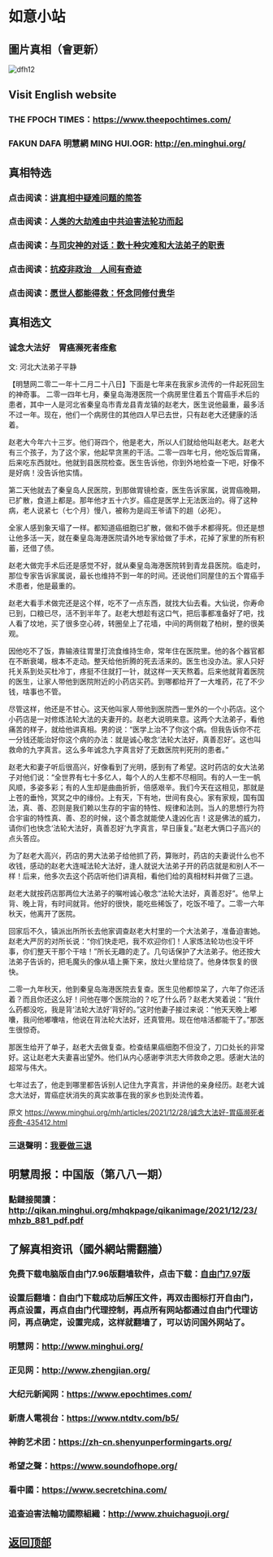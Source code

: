 # 如意小站

## 圖片真相（會更新）

![dfh12](https://user-images.githubusercontent.com/79625284/147458595-33e73b39-0fd0-494f-ba83-dc2b7c6230f2.jpg)

## Visit English website

### THE FPOCH TIMES：https://www.theepochtimes.com/

### FAKUN DAFA 明慧網 MING HUI.OGR: http://en.minghui.org/

## 真相特选

### 点击阅读：[讲真相中疑难问题的简答](https://github.com/pinhe91/jcxw3/tree/main)

### 点击阅读：[人类的大劫难由中共迫害法轮功而起](https://github.com/pinhe91/jcxw4/tree/main) 

### 点击阅读：[与司灾神的对话：数十种灾难和大法弟子的职责](https://github.com/pinhe91/jcxw1/tree/main) 

### 点击阅读：[抗疫非政治　人间有奇迹](https://github.com/pinhe91/jcxw2/tree/main) 

### 点击阅读：[愿世人都能得救：怀念同修付贵华](https://github.com/pinhe91/jcxw5/tree/main)

## 真相选文

### 诚念大法好　胃癌濒死者痊愈

文: 河北大法弟子平静 

【明慧网二零二一年十二月二十八日】下面是七年来在我家乡流传的一件起死回生的神奇事。
二零一四年七月，秦皇岛海港医院一个病房里住着五个胃癌手术后的患者，其中一人是河北省秦皇岛市青龙县青龙镇的赵老大，医生说他最重，最多活不过一年。现在，他们一个病房住的其他四人早已去世，只有赵老大还健康的活着。

赵老大今年六十三岁。他们哥四个，他是老大，所以人们就给他叫赵老大。赵老大有三个孩子，为了这个家，他起早贪黑的干活。二零一四年七月，他吃饭后胃痛，后来吃东西就吐。他就到县医院检查。医生告诉他，你到外地检查一下吧，好像不是好病！没告诉他实情。

第二天他就去了秦皇岛人民医院，到那做胃镜检查，医生告诉家属，说胃癌晚期，已扩散，食道上都是。那年他才五十六岁。癌症是医学上无法医治的。得了这种病，老人说紧七（七个月）慢八，被称为是阎王爷请下的趄（必死）。

全家人感到象天塌了一样。都知道癌细胞已扩散，做和不做手术都得死。但还是想让他多活一天，就在秦皇岛海港医院请外地专家给做了手术，花掉了家里的所有积蓄，还借了债。

赵老大做完手术后还是感觉不好，就从秦皇岛海港医院转到青龙县医院。临走时，那位专家告诉家属说，最长也维持不到一年的时间。还说他们同屋住的五个胃癌手术患者，他是最重的。

赵老大看手术做完还是这个样，吃不了一点东西，就找大仙去看。大仙说，你寿命已到，口粮已尽，活不到半年了。赵老大想趁有这口气，把后事都准备好了吧，找人看了坟地，买了很多空心砖，转圈垒上了花墙，中间的两侧栽了柏树，整的很美观。

因他吃不了饭，靠输液往胃里打流食维持生命，常年住在医院里。他的各个器官都在不断衰竭，根本不走动。整天给他折腾的死去活来的。医生也没办法。家人只好托关系到处买杜冷丁，疼挺不住就打一针，就这样一天天熬着。后来他就背着医院的医生，让家人带他到医院附近的小药店买药。到哪都给开了一大堆药，花了不少钱，啥事也不管。

尽管这样，他还是不甘心。这天他叫家人带他到医院西一里外的一个小药店。这个小药店是一对修炼法轮大法的夫妻开的。赵老大说明来意。这两个大法弟子，看他痛苦的样子，就给他讲真相。男的说：“医学上治不了你这个病。但我告诉你不花一分钱还能治好你这个病的办法：就是诚心敬念‘法轮大法好，真善忍好’。这也叫救命的九字真言。这么多年诚念九字真言好了无数医院判死刑的患者。”

赵老大和妻子听后很高兴，好像看到了光明，感到有了希望。这时药店的女大法弟子对他们说：“全世界有七十多亿人，每个人的人生都不尽相同。有的人一生一帆风顺，多姿多彩；有的人生却是曲曲折折，倍感艰辛。我们今天在这相见，那就是上苍的垂怜，冥冥之中的缘份。上有天，下有地，世间有良心。家有家规，国有国法，真、善、忍则是我们赖以生存的宇宙的特性、规律和法则。当人的思想行为符合宇宙的特性真、善、忍的时候，这个善念就能使人逢凶化吉！这是佛法的威力，请你们也快念‘法轮大法好，真善忍好’九字真言，早日康复。”赵老大俩口子高兴的点头答应。

为了赵老大高兴，药店的男大法弟子给他抓了药，算账时，药店的夫妻说什么也不收钱，感动的赵老大连喊法轮大法好，逢人就说大法弟子开的药店就是和别人不一样！后来，他多次去这个药店听他们讲真相，看他们给的真相材料并做了三退。

赵老大就按药店那两位大法弟子的嘱咐诚心敬念“法轮大法好，真善忍好”。他早上背、晚上背，有时间就背。他好的很快，能吃些稀饭了，吃饭不噎了。二零一六年秋天，他离开了医院。

回家后不久，镇派出所所长去他家调查赵老大村里的一个大法弟子，准备迫害她。赵老大严厉的对所长说：“你们快走吧，我不欢迎你们！人家炼法轮功也没干坏事，你们整天干那个干啥！”所长无趣的走了。几句话保护了大法弟子。他还按大法弟子告诉的，把毛魔头的像从墙上撕下来，放灶火里给烧了。他身体恢复的很快。

二零一九年秋天，他到秦皇岛海港医院去复查。医生见他都惊呆了，六年了你还活着？而且你还这么好！问他在哪个医院治的？吃了什么药？赵老大笑着说：“我什么药都没吃，我是背‘法轮大法好’背好的。”这时他妻子接过来说：“他天天晚上嘟囔，我问他嘟囔啥，他说在背法轮大法好，还真管用。现在他啥活都能干了。”那医生很惊奇。

那医生给开了单子，赵老大去做复查。检查结果癌细胞不但没了，刀口处长的非常好。这让赵老大夫妻喜出望外。他们从内心感谢李洪志大师救命之恩。感谢大法的超常与伟大。

七年过去了，他走到哪里都告诉别人记住九字真言，并讲他的亲身经历。赵老大诚念大法好，胃癌症状消失的真实故事在我的家乡也到处流传着。

原文 https://www.minghui.org/mh/articles/2021/12/28/诚念大法好-胃癌濒死者痊愈-435412.html

### 三退聲明：[我要做三退](https://tuidang.epochtimes.com/)

## 明慧周报：中国版（第八八一期）

### 點鏈接閱讀：http://qikan.minghui.org/mhqkpage/qikanimage/2021/12/23/mhzb_881_pdf.pdf

## 了解真相资讯（國外網站需翻牆）

### 免费下载电脑版自由门7.96版翻墙软件，点击下载：[自由门7.97版](https://github.com/pinhe91/tuiguang/files/6839679/fg797r.zip)

### 设置后翻墙：自由门下载成功后解压文件，再双击图标打开自由门，再点设置，再点自由门代理控制，再点所有网站都通过自由门代理访问，再点确定，设置完成，这样就翻墙了，可以访问国外网站了。

### 明慧网：http://www.minghui.org/

### 正见网：http://www.zhengjian.org/

### 大纪元新闻网：https://www.epochtimes.com/

### 新唐人電視台：https://www.ntdtv.com/b5/

### 神韵艺术团：https://zh-cn.shenyunperformingarts.org/

### 希望之聲：https://www.soundofhope.org/

### 看中國：https://www.secretchina.com/

### 追查迫害法輪功國際組織：http://www.zhuichaguoji.org/

## [返回顶部](https://git.io/Js3EY)
